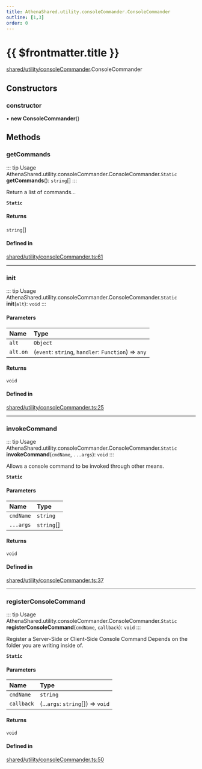 ```yaml
---
title: AthenaShared.utility.consoleCommander.ConsoleCommander
outline: [1,3]
order: 0
---
```


# {{ $frontmatter.title }}


[shared/utility/consoleCommander](../modules/shared_utility_consoleCommander.md).ConsoleCommander

## Constructors

### constructor

• **new ConsoleCommander**()

## Methods

### getCommands

::: tip Usage
AthenaShared.utility.consoleCommander.ConsoleCommander.`Static` **getCommands**(): `string`[]
:::

Return a list of commands...

**`Static`**

#### Returns

`string`[]

#### Defined in

[shared/utility/consoleCommander.ts:61](https://github.com/Stuyk/altv-athena/blob/4945ccd/src/core/shared/utility/consoleCommander.ts#L61)

___

### init

::: tip Usage
AthenaShared.utility.consoleCommander.ConsoleCommander.`Static` **init**(`alt`): `void`
:::

#### Parameters

| Name | Type |
| :------ | :------ |
| `alt` | `Object` |
| `alt.on` | (`event`: `string`, `handler`: `Function`) => `any` |

#### Returns

`void`

#### Defined in

[shared/utility/consoleCommander.ts:25](https://github.com/Stuyk/altv-athena/blob/4945ccd/src/core/shared/utility/consoleCommander.ts#L25)

___

### invokeCommand

::: tip Usage
AthenaShared.utility.consoleCommander.ConsoleCommander.`Static` **invokeCommand**(`cmdName`, `...args`): `void`
:::

Allows a console command to be invoked through other means.

**`Static`**

#### Parameters

| Name | Type |
| :------ | :------ |
| `cmdName` | `string` |
| `...args` | `string`[] |

#### Returns

`void`

#### Defined in

[shared/utility/consoleCommander.ts:37](https://github.com/Stuyk/altv-athena/blob/4945ccd/src/core/shared/utility/consoleCommander.ts#L37)

___

### registerConsoleCommand

::: tip Usage
AthenaShared.utility.consoleCommander.ConsoleCommander.`Static` **registerConsoleCommand**(`cmdName`, `callback`): `void`
:::

Register a Server-Side or Client-Side Console Command
Depends on the folder you are writing inside of.

**`Static`**

#### Parameters

| Name | Type |
| :------ | :------ |
| `cmdName` | `string` |
| `callback` | (...`args`: `string`[]) => `void` |

#### Returns

`void`

#### Defined in

[shared/utility/consoleCommander.ts:50](https://github.com/Stuyk/altv-athena/blob/4945ccd/src/core/shared/utility/consoleCommander.ts#L50)
